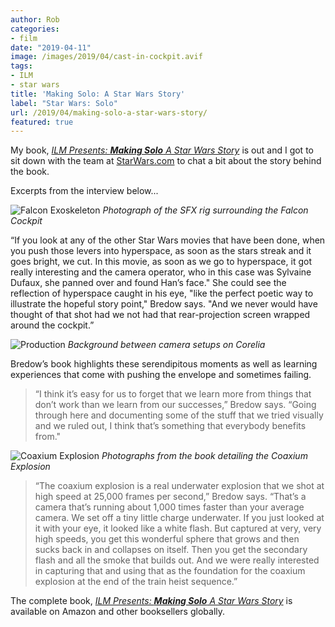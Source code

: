 ```yaml
---
author: Rob
categories:
- film
date: "2019-04-11"
image: /images/2019/04/cast-in-cockpit.avif
tags:
- ILM
- star wars
title: 'Making Solo: A Star Wars Story'
label: "Star Wars: Solo"
url: /2019/04/making-solo-a-star-wars-story/
featured: true
---
```


My book, [*ILM Presents: **Making Solo** A Star Wars Story*](https://amzn.to/3RuXRgi) is out and I got to sit down with the team at [StarWars.com](https://www.starwars.com/news/rob-bredow-making-solo-book-interview) to chat a bit about the story behind the book.

Excerpts from the interview below...

![Falcon Exoskeleton](/images/2019/04/falcon-exoskeleton.avif "Photograph of the SFX rig surrounding the Falcon Cockpit")
*Photograph of the SFX rig surrounding the Falcon Cockpit*

“If you look at any of the other Star Wars movies that have been done, when you push those levers into hyperspace, as soon as the stars streak and it goes bright, we cut. In this movie, as soon as we go to hyperspace, it got really interesting and the camera operator, who in this case was Sylvaine Dufaux, she panned over and found Han’s face."  She could see the reflection of hyperspace caught in his eye, "like the perfect poetic way to illustrate the hopeful story point," Bredow says. "And we never would have thought of that shot had we not had that rear-projection screen wrapped around the cockpit.”

![Production](/images/2019/04/production-the-shoot.avif "Background between camera setups on Corelia")
*Background between camera setups on Corelia*

Bredow’s book highlights these serendipitous moments as well as learning experiences that come with pushing the envelope and sometimes failing.

>“I think it’s easy for us to forget that we learn more from things that don’t work than we learn from our successes,” Bredow says. “Going through here and documenting some of the stuff that we tried visually and we ruled out, I think that’s something that everybody benefits from."

![Coaxium Explosion](/images/2019/04/coaxium-explosion.avif "Page from the book detailing the Coaxium Explosion")
*Photographs from the book detailing the Coaxium Explosion*

> “The coaxium explosion is a real underwater explosion that we shot at high speed at 25,000 frames per second,” Bredow says. “That’s a camera that’s running about 1,000 times faster than your average camera. We set off a tiny little charge underwater. If you just looked at it with your eye, it looked like a white flash. But captured at very, very high speeds, you get this wonderful sphere that grows and then sucks back in and collapses on itself. Then you get the secondary flash and all the smoke that builds out. And we were really interested in capturing that and using that as the foundation for the coaxium explosion at the end of the train heist sequence.”

The complete book, [*ILM Presents: **Making Solo** A Star Wars Story*](https://amzn.to/3RuXRgi) is available on Amazon and other booksellers globally.